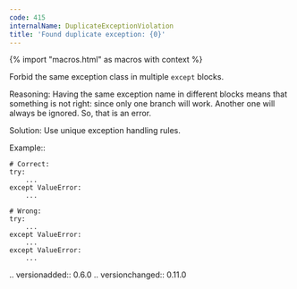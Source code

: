```yaml
---
code: 415
internalName: DuplicateExceptionViolation
title: 'Found duplicate exception: {0}'
---
```


{% import "macros.html" as macros with context %}


Forbid the same exception class in multiple ``except`` blocks.

Reasoning:
    Having the same exception name in different blocks means
    that something is not right: since only one branch will work.
    Another one will always be ignored. So, that is an error.

Solution:
    Use unique exception handling rules.

Example::

    # Correct:
    try:
        ...
    except ValueError:
        ...

    # Wrong:
    try:
        ...
    except ValueError:
        ...
    except ValueError:
        ...

.. versionadded:: 0.6.0
.. versionchanged:: 0.11.0
